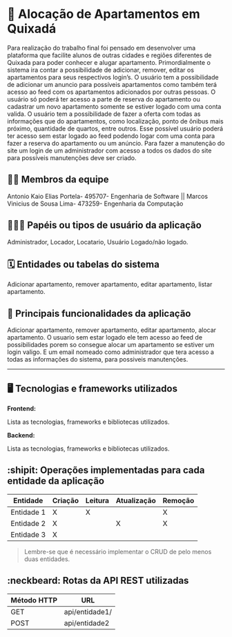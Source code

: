 # :checkered_flag: Alocação  de Apartamentos em Quixadá


Para realização do trabalho final foi pensado em desenvolver uma plataforma que facilite alunos de outras cidades e regiões diferentes de Quixada para poder conhecer e alugar apartamento. Primordialmente o sistema ira contar a possibilidade de adicionar, remover, editar os apartamentos para seus respectivos login’s. O usuário tem a possibilidade de adicionar um anuncio para possíveis apartamentos como também terá acesso ao feed com os apartamentos adicionados por outras pessoas. O usuário só poderá ter acesso a parte de reserva do apartamento ou cadastrar um novo apartamento somente se estiver logado com uma conta valida.  O usuário tem a possibilidade de fazer a oferta com todas as informações que do apartamentos, como localização, ponto de ônibus mais próximo, quantidade de quartos, entre outros. Esse possível usuário poderá ter acesso sem estar logado ao feed podendo logar com uma conta para fazer a reserva do apartamento ou um anúncio. Para fazer a manutenção do site um login de um administrador com acesso a todos os dados do site para possíveis manutenções deve ser criado. 

## :technologist: Membros da equipe

Antonio Kaio Elias Portela- 495707- Engenharia de Software || 
Marcos Vinicius de Sousa Lima- 473259- Engenharia da Computação 

## :people_holding_hands: Papéis ou tipos de usuário da aplicação

Administrador, Locador, Locatario, Usuário Logado/não logado.

## :spiral_calendar: Entidades ou tabelas do sistema

Adicionar apartamento, remover apartamento, editar apartamento, listar apartamento.

## :triangular_flag_on_post:	 Principais funcionalidades da aplicação

Adicionar apartamento, remover apartamento, editar apartamento, alocar apartamento. O usuario sem estar logado ele tem acesso ao feed de possibilidades porem so consegue alocar um apartamento se estiver um login valigo. E um email nomeado como administrador que tera acesso a todas as informações  do sistema, para possiveis manutenções.

----

## :desktop_computer: Tecnologias e frameworks utilizados

**Frontend:**

Lista as tecnologias, frameworks e bibliotecas utilizados.

**Backend:**

Lista as tecnologias, frameworks e bibliotecas utilizados.


## :shipit: Operações implementadas para cada entidade da aplicação


| Entidade| Criação | Leitura | Atualização | Remoção |
| --- | --- | --- | --- | --- |
| Entidade 1 | X |  X  |  | X |
| Entidade 2 | X |    |  X | X |
| Entidade 3 | X |    |  |  |

> Lembre-se que é necessário implementar o CRUD de pelo menos duas entidades.

## :neckbeard: Rotas da API REST utilizadas

| Método HTTP | URL |
| --- | --- |
| GET | api/entidade1/|
| POST | api/entidade2 |

